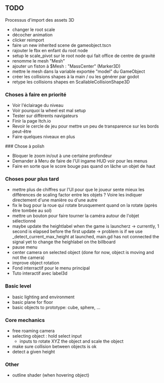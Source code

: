 ## TODO

Processus d'import des assets 3D
- changer le root scale
- décocher animation
- clicker reimport
- faire un new inherited scene de gameobject.tscn
- rajouter le fbx en enfant du root node
- setup le scale_pivot sur le root node qui fait office de centre de gravité
- renomme le mesh "Mesh"
- ajouter un fiston à $Mesh : "MassCenter" (Marker3D)
- mettre le mesh dans la variable exportée "model" du GameObject
- créer les collisions shapes à la main / ou les générer par godot
- retype les collisions shapes en ScallableCollisionShape3D



### Choses à faire en priorité
- Voir l'éclairage du niveau
- Voir pourquoi la wheel est mal setup
- Tester sur différents navigateurs
- Finir la page Itch.io
- Revoir le cercle de jeu pour mettre un peu de transparence sur les bords peut-être
- Faire quelques niveaux en plus

### Chose à polish
- Bloquer le zoom in/out à une certaine profondeur
- Demander à Meru de faire de l'UI ingame HUD voir pour les menus
- Faire en sorte que le score bouge pas quand on lâche un objet de haut


### Choses pour plus tard
- mettre plus de chiffres sur l'UI pour que le joueur sente mieux les différences
	de scaling factor entre les objets ? Voire les indiquer directement d'une
	manière ou d'une autre
- fix le bug pour la roue qui rotate brusquement quand on la rotate (après être tombée au sol)
- mettre un bouton pour faire tourner la caméra autour de l'objet sélectionné
- maybe update the heightlabel when the game is launcherz
	-> currently, 1 second is elapsed before the first update
	-> problem is if we use _detect_current_max_height at launched,
	main.gd has not connected the signal yet to change the heighlabel on the billboard
- pause menu
- center camera on selected object (done for now, object is moving and not the camera)
- improve object rotation
- Fond interractif pour le menu principal
- Tuto interactif avec label3d


### Basic level
- basic lighting and environment
- basic plane for floor
- basic objects to prototype: cube, sphere, ...

### Core mechanics
- free roaming camera
- selecting object : hold select input
	- inputs to rotate XYZ the object and scale the object
- make sure collision between objects is ok
- detect a given height

### Other
- outline shader (when hovering object)
